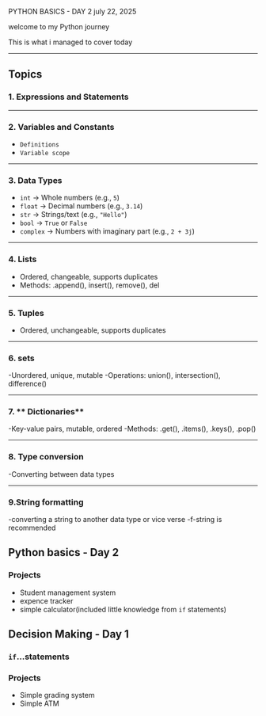 PYTHON BASICS - DAY 2 july 22, 2025

welcome to my Python journey

This is what i managed to cover today

---
## Topics

### 1. **Expressions and Statements**
---
### 2. **Variables and Constants**
- `Definitions`
- `Variable scope`
---
### 3. **Data Types**
- `int` → Whole numbers (e.g., `5`)
- `float` → Decimal numbers (e.g., `3.14`)
- `str` → Strings/text (e.g., `"Hello"`)
- `bool` → `True` or `False`
- `complex` → Numbers with imaginary part (e.g., `2 + 3j`)

---

### 4. **Lists**
- Ordered, changeable, supports duplicates
- Methods: .append(), insert(), remove(), del

---

### 5. **Tuples**
- Ordered, unchangeable, supports duplicates

---

### 6. **sets**
-Unordered, unique, mutable
-Operations: union(), intersection(), difference()

---

### 7. ** Dictionaries**
-Key-value pairs, mutable, ordered
-Methods: .get(), .items(), .keys(), .pop()

---

### 8. **Type conversion**
-Converting between data types

---

### 9.**String formatting**
-converting a string to another data type or vice verse
-f-string is recommended


## Python basics - Day 2 
### Projects
- Student management system
- expence tracker
- simple calculator(included little knowledge from `if` statements)


## Decision Making - Day 1
### `if`...statements
### Projects
- Simple grading system
- Simple ATM
